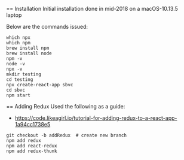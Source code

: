 == Installation
Initial installation done in mid-2018 on a macOS-10.13.5 laptop

Below are the commands issued:
```
which npx
which npm
brew install npm
brew install node
npm -v
node -v
npx -v
mkdir testing
cd testing
npx create-react-app sbvc
cd sbvc
npm start
```

== Adding Redux
Used the following as a guide:
* https://code.likeagirl.io/tutorial-for-adding-redux-to-a-react-app-1a94cc1738e5

```
git checkout -b addRedux  # create new branch
npm add redux
npm add react-redux
npm add redux-thunk
```
